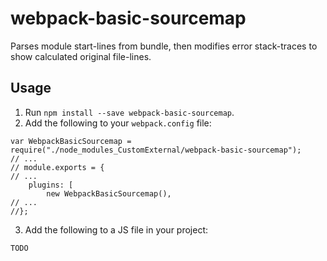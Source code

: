 # webpack-basic-sourcemap
Parses module start-lines from bundle, then modifies error stack-traces to show calculated original file-lines.

## Usage
1) Run `npm install --save webpack-basic-sourcemap`.  
2) Add the following to your `webpack.config` file:  
```
var WebpackBasicSourcemap = require("./node_modules_CustomExternal/webpack-basic-sourcemap");
// ...
// module.exports = {
// ...
	plugins: [
		new WebpackBasicSourcemap(),
// ...
//};
```
3) Add the following to a JS file in your project:  
```
TODO
```
